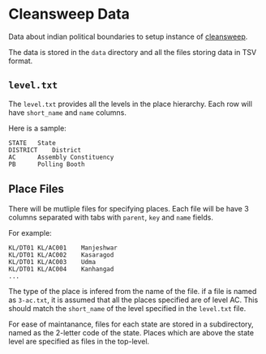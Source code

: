Cleansweep Data
===============

Data about indian political boundaries to setup instance of
[cleansweep](https://github.com/anandology/cleansweep).

The data is stored in the `data` directory and all the files storing data in TSV format.

`level.txt`
-----------

The `level.txt` provides all the levels in the place hierarchy. Each row will have `short_name` and `name` columns.

Here is a sample:

    STATE	State
    DISTRICT	District
    AC		Assembly Constituency
    PB		Polling Booth


Place Files
-----------

There will be mutliple files for specifying places. Each file will be have 3
columns separated with tabs with `parent`, `key` and `name` fields. 

For example:

    KL/DT01	KL/AC001	Manjeshwar
    KL/DT01	KL/AC002	Kasaragod
    KL/DT01	KL/AC003	Udma
    KL/DT01	KL/AC004	Kanhangad
    ...

The type of the place is infered from the name of the file. if a file is named
as `3-ac.txt`, it is assumed that all the places specified are of level AC.
This should match the `short_name` of the level specified in the `level.txt`
file.

For ease of maintanance, files for each state are stored in a subdirectory,
named as the 2-letter code of the state. Places which are above the state level
are specified as files in the top-level.
